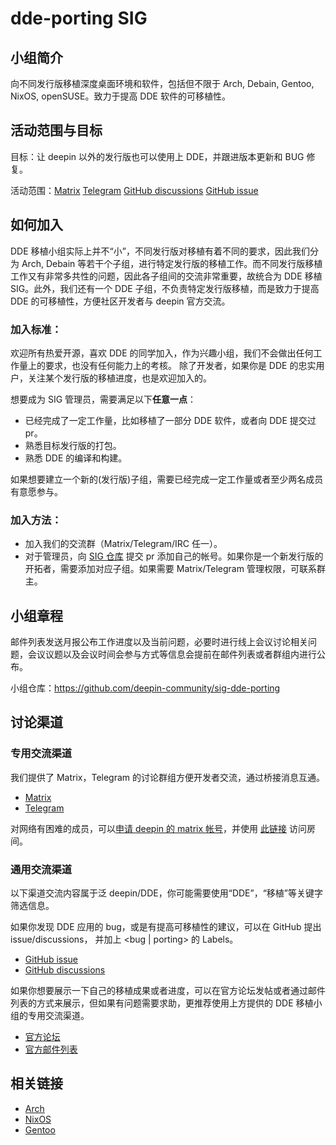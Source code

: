 # dde-porting SIG

## 小组简介

向不同发行版移植深度桌面环境和软件，包括但不限于 Arch, Debain, Gentoo, NixOS, openSUSE。致力于提高 DDE 软件的可移植性。

## 活动范围与目标

目标：让 deepin 以外的发行版也可以使用上 DDE，并跟进版本更新和 BUG 修复。

活动范围：[Matrix](https://matrix.to/#/#dde-port:matrix.org) [Telegram](https://t.me/ddeport) [GitHub discussions](https://github.com/linuxdeepin/developer-center/discussions?discussions_q=label%3A%22bug+%7C+porting%22) [GitHub issue](https://github.com/linuxdeepin/developer-center/issues?q=is%3Aissue+is%3Aopen+label%3A%22bug+%7C+porting%22)

## 如何加入

DDE 移植小组实际上并不“小”，不同发行版对移植有着不同的要求，因此我们分为 Arch, Debain 等若干个子组，进行特定发行版的移植工作。而不同发行版移植工作又有非常多共性的问题，因此各子组间的交流非常重要，故统合为 DDE 移植 SIG。此外，我们还有一个 DDE 子组，不负责特定发行版移植，而是致力于提高 DDE 的可移植性，方便社区开发者与 deepin 官方交流。

### 加入标准：

欢迎所有热爱开源，喜欢 DDE 的同学加入，作为兴趣小组，我们不会做出任何工作量上的要求，也没有任何能力上的考核。
除了开发者，如果你是 DDE 的忠实用户，关注某个发行版的移植进度，也是欢迎加入的。

想要成为 SIG 管理员，需要满足以下**任意一点**：

- 已经完成了一定工作量，比如移植了一部分 DDE 软件，或者向 DDE 提交过 pr。
- 熟悉目标发行版的打包。
- 熟悉 DDE 的编译和构建。

如果想要建立一个新的(发行版)子组，需要已经完成一定工作量或者至少两名成员有意愿参与。

### 加入方法：

- 加入我们的交流群（Matrix/Telegram/IRC 任一）。
- 对于管理员，向 [SIG 仓库](https://github.com/deepin-community/SIG/tree/master/sig/dde-porting) 提交 pr 添加自己的帐号。如果你是一个新发行版的开拓者，需要添加对应子组。如果需要 Matrix/Telegram 管理权限，可联系群主。

## 小组章程

邮件列表发送月报公布工作进度以及当前问题，必要时进行线上会议讨论相关问题，会议议题以及会议时间会参与方式等信息会提前在邮件列表或者群组内进行公布。

小组仓库：https://github.com/deepin-community/sig-dde-porting

## 讨论渠道

### 专用交流渠道
我们提供了 Matrix，Telegram 的讨论群组方便开发者交流，通过桥接消息互通。

- [Matrix](https://matrix.to/#/#dde-port:matrix.org)
- [Telegram](https://t.me/ddeport)

对网络有困难的成员，可以[申请 deepin 的 matrix 帐号](https://cooperation.uniontech.com/public/form/41b23e5518074c1b958d11e5c8d2d54e)，并使用 [此链接](https://chat.getdeepin.org/#/room/#dde-port:deepin.org) 访问房间。

### 通用交流渠道
以下渠道交流内容属于泛 deepin/DDE，你可能需要使用“DDE”，“移植”等关键字筛选信息。

如果你发现 DDE 应用的 bug，或是有提高可移植性的建议，可以在 GitHub 提出 issue/discussions， 并加上 <bug | porting> 的 Labels。
- [GitHub issue](https://github.com/linuxdeepin/developer-center/issues)
- [GitHub discussions](https://github.com/linuxdeepin/developer-center/discussions)

如果你想要展示一下自己的移植成果或者进度，可以在官方论坛发帖或者通过邮件列表的方式来展示，但如果有问题需要求助，更推荐使用上方提供的 DDE 移植小组的专用交流渠道。
- [官方论坛](https://bbs.deepin.org)
- [官方邮件列表](https://www.freelists.org/archive/deepin-devel)

## 相关链接

- [Arch](https://archlinux.org/packages/?sort=&q=deepin&maintainer=&flagged=)
- [NixOS](https://github.com/linuxdeepin/dde-nixos)
- [Gentoo](https://github.com/deepin-community/deepin-overlay)